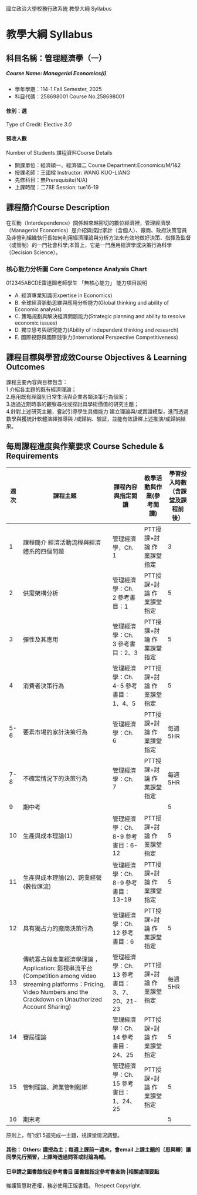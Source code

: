 國立政治大學校務行政系統 教學大綱 Syllabus
# 教學大綱 Syllabus
##  科目名稱：管理經濟學（一）
#####  Course Name: Managerial Economics(I)
  * 學年學期：114-1 Fall Semester, 2025 
  * 科目代碼：258698001 Course No.258698001
#### 修別：選
Type of Credit: Elective 
_3.0_
#### 預收人數
Number of Students
課程資料Course Details
  * 開課單位：經濟碩一、經濟碩二 Course Department:Economics/M/1&2 
  * 授課老師：王國樑 Instructor: WANG KUO-LIANG 
  * 先修科目：無Prerequisite(N/A)
  * 上課時間：二78E Session: tue16-19 
##  課程簡介Course Description
在互動（Interdependence）關係越來越密切的數位經濟裡，管理經濟學（Managerial Economics）是介紹與探討家計（含個人）、廠商、政府決策官員及非營利組織執行長如何利用經濟理論與分析方法來有效地做好決策、指揮及監督（或管制）的一門社會科學;本質上，它是一門應用經濟學或決策行為科學（Decision Science）。
###  核心能力分析圖 Core Competence Analysis Chart
012345ABCDE雷達圖老師學生
「無核心能力」 
能力項目說明
  * A. 經濟專業知識(Expertise in Economics)
  * B. 全球經濟脈動思維與應用分析能力(Global thinking and ability of Economic analysis)
  * C. 策略規劃與解決經濟問題能力(Strategic planning and ability to resolve economic issues)
  * D. 獨立思考與研究能力(Ability of independent thinking and research)
  * E. 國際視野與國際競爭力(International Perspective Competitiveness)
##  課程目標與學習成效Course Objectives & Learning Outcomes 
課程主要內容與目標包含：  
1.介紹各主題的既有經濟理論；  
2.應用既有理論到日常生活與企業各類決策行為個案；  
3.透過近期時事的觀察尋找或探討具學術價值的研究主題；  
4.針對上述研究主題，嘗試引導學生具備能力 建立理論與/或實證模型，進而透過數學與獲統計軟體演繹推導與 /或歸納、驗証，並能有效詮釋上述推演/或歸納結果。
##  每周課程進度與作業要求 Course Schedule & Requirements
週次 |  課程主題 |  課程內容與指定閱讀 |  教學活動與作業(參考閱讀) |  學習投入時數（含課堂及課程前後）  
---|---|---|---|---  
1 |  課程簡介 經濟活動流程與經濟體系的四個問題 |  管理經濟學，Ch. 1 |  PTT授課+討論 作業課堂指定 |  3  
2 |  供需架構分析 |  管理經濟學：Ch. 2 參考書目：1 |  PTT授課+討論 作業課堂指定 |  5  
3 |  彈性及其應用 |  管理經濟學：Ch. 3 參考書目：2、3 |  PTT授課+討論 作業課堂指定 |  5  
4 |  消費者決策行為 |  管理經濟學：Ch. 4-5 參考書目：1、4、5 |  PTT授課+討論 作業課堂指定 |  5  
5-6 |  要素市場的家計決策行為 |  管理經濟學：Ch. 6 |  PTT授課+討論 作業課堂指定 |  每週5HR  
7-8 |  不確定情況下的決策行為 |  管理經濟學：Ch. 7 |  PTT授課+討論 作業課堂指定 |  每週5HR  
9 |  期中考 |  |  |  5  
10 |  生產與成本理論(1) |  管理經濟學：Ch. 8-9 參考書目：6-12 |  PTT授課+討論 作業課堂指定 |  5  
11 |  生產與成本理論(2)、跨業經營(數位匯流) |  管理經濟學：Ch. 8-9 參考書目：13-19 |  PTT授課+討論 作業課堂指定 |  5  
12 |  具有獨占力的廠商決策行為 |  管理經濟學：Ch. 12 參考書目：6 |  PTT授課+討論 作業課堂指定 |  5  
13 |  傳統寡占與產業經濟學理論 ，Application: 影視串流平台(Competition among video streaming platforms：Pricing, Video Numbers and the Crackdown on Unauthorized Account Sharing) |  管理經濟學：Ch. 13 參考書目： 3、7、20、21-23 |  PTT授課+討論 作業課堂指定 |  每週5HR  
14 |  賽局理論 |  管理經濟學：Ch. 14 參考書目：24、25 |  PTT授課+討論 作業課堂指定 |  5  
15 |  管制理論、跨業管制鬆綁 |  管理經濟學：Ch. 15 參考書目： 1、24、25 |  PTT授課+討論 作業課堂指定 |  5  
16 |  期末考 |  |  |  5  
原則上，每1或1.5週完成一主題，視課堂情況調整。
####  其他： Others: 講授為主；每週上課前ㄧ週末，會email 上課主題的〔思與辯〕讓同學先行預習，上課時透過問答或討論為輔。 
####  已申請之圖書館指定參考書目  圖書館指定參考書查詢 |相關處理要點
維護智慧財產權，務必使用正版書籍。 Respect Copyright.